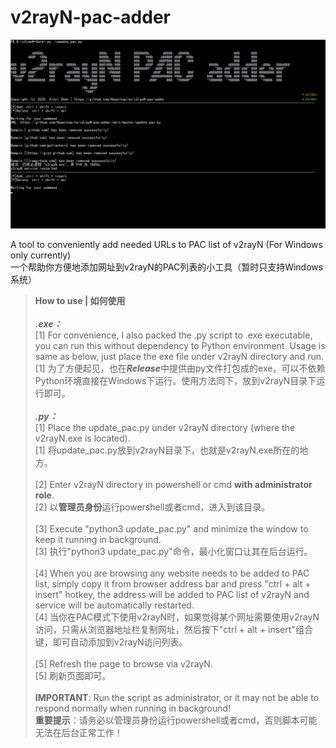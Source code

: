 # v2rayN-pac-adder
![Alt Text](https://github.com/Hyperkopite/v2rayN-pac-adder/blob/master/s1.png)
                                                                                                                        
A tool to conveniently add needed URLs to PAC list of v2rayN (For Windows only currently)</br>
一个帮助你方便地添加网址到v2rayN的PAC列表的小工具（暂时只支持Windows系统）
> **How to use | 如何使用**</br></br>
***.exe：***</br>
[1] For convenience, I also packed the .py script to .exe executable, you can run this without dependency to Python environment. Usage is same as below, just place the exe file under v2rayN directory and run.</br>
[1] 为了方便起见，也在***Release***中提供由py文件打包成的exe，可以不依赖Python环境直接在Windows下运行。使用方法同下，放到v2rayN目录下运行即可。</br></br>
***.py：***</br>
[1] Place the update_pac.py under v2rayN directory (where the v2rayN.exe is located).</br>
[1] 将update_pac.py放到v2rayN目录下，也就是v2rayN.exe所在的地方。</br></br>
[2] Enter v2rayN directory in powershell or cmd **with administrator role**.</br>
[2] 以**管理员身份**运行powershell或者cmd，进入到该目录。</br></br>
[3] Execute "python3 update_pac.py" and minimize the window to keep it running in background.</br>
[3] 执行"python3 update_pac.py"命令，最小化窗口让其在后台运行。</br></br>
[4] When you are browsing any website needs to be added to PAC list, simply copy it from browser address bar and press      "ctrl + alt + insert" hotkey, the address will be added to PAC list of v2rayN and service will be automatically restarted.</br>
[4] 当你在PAC模式下使用v2rayN时，如果觉得某个网址需要使用v2rayN访问，只需从浏览器地址栏复制网址，然后按下"ctrl + alt + insert"组合键，即可自动添加到v2rayN访问列表。</br></br>
[5] Refresh the page to browse via v2rayN.</br>
[5] 刷新页面即可。</br></br>
**IMPORTANT**: Run the script as administrator, or it may not be able to respond normally when running in background!</br>
**重要提示**：请务必以管理员身份运行powershell或者cmd，否则脚本可能无法在后台正常工作！
